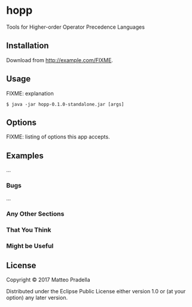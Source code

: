 # hopp

Tools for Higher-order Operator Precedence Languages

## Installation

Download from http://example.com/FIXME.

## Usage

FIXME: explanation

    $ java -jar hopp-0.1.0-standalone.jar [args]

## Options

FIXME: listing of options this app accepts.

## Examples

...

### Bugs

...

### Any Other Sections
### That You Think
### Might be Useful

## License

Copyright © 2017 Matteo Pradella

Distributed under the Eclipse Public License either version 1.0 or (at
your option) any later version.
